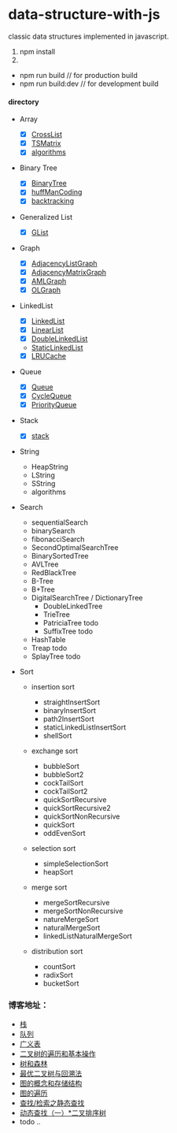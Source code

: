 # data-structure-with-js

classic data structures implemented in javascript.

1. npm install
2.
- npm run build     // for production build
- npm run build:dev // for development build


#### directory

* Array
    * [x] [CrossList](./src/Array/CrossList.js)
    * [x] [TSMatrix](./src/Array/TSMatrix.js)
    * [x] [algorithms](./src/Array/algorithms.js)

* Binary Tree
    * [x] [BinaryTree](./src/BinaryTree/BinaryTree.js)
    * [x] [huffManCoding](./src/BinaryTree/huffManCoding.js)
    * [x] [backtracking](./src/algorithms/backtracking.js)

* Generalized List
    * [x] [GList](./src/GeneralizedList/GList.js)

* Graph
    * [x] [AdjacencyListGraph](./src/Graph/AdjacencyListGraph.js)
    * [x] [AdjacencyMatrixGraph](./src/Graph/AdjacencyMatrixGraph.js)
    * [x] [AMLGraph](./src/Graph/AMLGraph.js)
    * [x] [OLGraph](./src/Graph/OLGraph.js)

* LinkedList
    * [x] [LinkedList](./src/linkedList/LinkedList.js)
    * [x] [LinearList](./src/linkedList/LinearList.js)
    * [x] [DoubleLinkedList](./src/linkedList/doubleLinkedList.js)
    * [StaticLinkedList](./src/linkedList/StaticLinkedList.js)
    * [x] [LRUCache](./src/linkedList/LRU.js)

* Queue
    * [x] [Queue](./src/Queue/Queue.js)
    * [x] [CycleQueue](./src/Queue/CycleQueue.js)
    * [x] [PriorityQueue](./src/Queue/PriorityQueue.js)

* Stack
    * [x] [stack](./src/Stack/index.js)

* String
    * HeapString
    * LString
    * SString
    * algorithms

* Search
    * sequentialSearch
    * binarySearch
    * fibonacciSearch
    * SecondOptimalSearchTree
    * BinarySortedTree
    * AVLTree
    * RedBlackTree
    * B-Tree
    * B+Tree
    * DigitalSearchTree / DictionaryTree
        * DoubleLinkedTree
        * TrieTree
        * PatriciaTree    todo
        * SuffixTree    todo
    * HashTable
    * Treap    todo
    * SplayTree    todo

* Sort
    * insertion sort
        * straightInsertSort
        * binaryInsertSort
        * path2InsertSort
        * staticLinkedListInsertSort
        * shellSort
                
    *  exchange sort
        * bubbleSort
        * bubbleSort2
        * cockTailSort
        * cockTailSort2
        * quickSortRecursive
        * quickSortRecursive2
        * quickSortNonRecursive
        * quickSort
        * oddEvenSort
                
    * selection sort
        * simpleSelectionSort
        * heapSort

    * merge sort
        * mergeSortRecursive
        * mergeSortNonRecursive
        * natureMergeSort
        * naturalMergeSort
        * linkedListNaturalMergeSort

    * distribution sort
        * countSort
        * radixSort
        * bucketSort


### 博客地址：

* [栈](http://www.html-js.com/article/2168)
* [队列](http://www.html-js.com/article/2169)
* [广义表](http://www.html-js.com/article/2084)
* [二叉树的遍历和基本操作](http://www.html-js.com/article/2170)
* [树和森林](http://www.html-js.com/article/2177)
* [最优二叉树与回溯法](http://www.html-js.com/article/2178)
* [图的概念和存储结构](http://www.html-js.com/article/2378)
* [图的遍历](http://www.html-js.com/article/2423)
* [查找/检索之静态查找](http://www.html-js.com/article/2714)
* [动态查找（一）*二叉排序树](http://www.html-js.com/article/2761)
* todo ..
